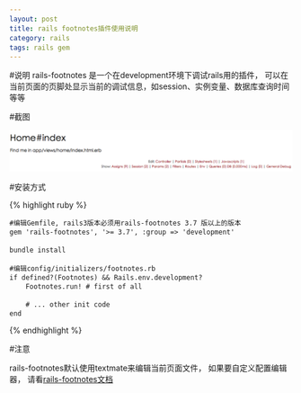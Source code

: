 ```yaml
---
layout: post
title: rails footnotes插件使用说明
category: rails
tags: rails gem
---
```


#说明
rails-footnotes 是一个在development环境下调试rails用的插件， 可以在当前页面的页脚处显示当前的调试信息，如session、实例变量、数据库查询时间等等

#截图

![rails-footnotes](/assets/attachments/rails-footnotes.png)

#安装方式

{% highlight ruby %}
	
	#编辑Gemfile, rails3版本必须用rails-footnotes 3.7 版以上的版本
	gem 'rails-footnotes', '>= 3.7', :group => 'development' 
	
	bundle install
	
	#编辑config/initializers/footnotes.rb
	if defined?(Footnotes) && Rails.env.development?
	    Footnotes.run! # first of all

	    # ... other init code
	end
{% endhighlight %}

#注意

rails-footnotes默认使用textmate来编辑当前页面文件， 如果要自定义配置编辑器， 请看[rails-footnotes文档](http://rubydoc.info/gems/rails-footnotes/3.7.4/file/README.rdoc)